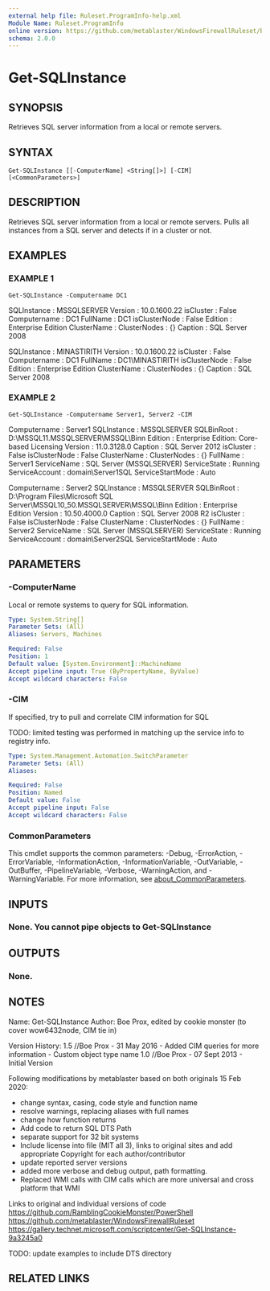 ```yaml
---
external help file: Ruleset.ProgramInfo-help.xml
Module Name: Ruleset.ProgramInfo
online version: https://github.com/metablaster/WindowsFirewallRuleset/blob/master/Modules/Ruleset.ProgramInfo/Help/en-US/Get-SQLInstance.md
schema: 2.0.0
---
```


# Get-SQLInstance

## SYNOPSIS

Retrieves SQL server information from a local or remote servers.

## SYNTAX

```none
Get-SQLInstance [[-ComputerName] <String[]>] [-CIM] [<CommonParameters>]
```

## DESCRIPTION

Retrieves SQL server information from a local or remote servers.
Pulls all
instances from a SQL server and detects if in a cluster or not.

## EXAMPLES

### EXAMPLE 1

```none
Get-SQLInstance -Computername DC1
```

SQLInstance   : MSSQLSERVER
Version       : 10.0.1600.22
isCluster     : False
Computername  : DC1
FullName      : DC1
isClusterNode : False
Edition       : Enterprise Edition
ClusterName   :
ClusterNodes  : {}
Caption       : SQL Server 2008

SQLInstance   : MINASTIRITH
Version       : 10.0.1600.22
isCluster     : False
Computername  : DC1
FullName      : DC1\MINASTIRITH
isClusterNode : False
Edition       : Enterprise Edition
ClusterName   :
ClusterNodes  : {}
Caption       : SQL Server 2008

### EXAMPLE 2

```none
Get-SQLInstance -Computername Server1, Server2 -CIM
```

Computername     : Server1
SQLInstance      : MSSQLSERVER
SQLBinRoot       : D:\MSSQL11.MSSQLSERVER\MSSQL\Binn
Edition          : Enterprise Edition: Core-based Licensing
Version          : 11.0.3128.0
Caption          : SQL Server 2012
isCluster        : False
isClusterNode    : False
ClusterName      :
ClusterNodes     : {}
FullName         : Server1
ServiceName      : SQL Server (MSSQLSERVER)
ServiceState     : Running
ServiceAccount   : domain\Server1SQL
ServiceStartMode : Auto

Computername     : Server2
SQLInstance      : MSSQLSERVER
SQLBinRoot       : D:\Program Files\Microsoft SQL Server\MSSQL10_50.MSSQLSERVER\MSSQL\Binn
Edition          : Enterprise Edition
Version          : 10.50.4000.0
Caption          : SQL Server 2008 R2
isCluster        : False
isClusterNode    : False
ClusterName      :
ClusterNodes     : {}
FullName         : Server2
ServiceName      : SQL Server (MSSQLSERVER)
ServiceState     : Running
ServiceAccount   : domain\Server2SQL
ServiceStartMode : Auto

## PARAMETERS

### -ComputerName

Local or remote systems to query for SQL information.

```yaml
Type: System.String[]
Parameter Sets: (All)
Aliases: Servers, Machines

Required: False
Position: 1
Default value: [System.Environment]::MachineName
Accept pipeline input: True (ByPropertyName, ByValue)
Accept wildcard characters: False
```

### -CIM

If specified, try to pull and correlate CIM information for SQL

TODO: limited testing was performed in matching up the service info to registry info.

```yaml
Type: System.Management.Automation.SwitchParameter
Parameter Sets: (All)
Aliases:

Required: False
Position: Named
Default value: False
Accept pipeline input: False
Accept wildcard characters: False
```

### CommonParameters

This cmdlet supports the common parameters: -Debug, -ErrorAction, -ErrorVariable, -InformationAction, -InformationVariable, -OutVariable, -OutBuffer, -PipelineVariable, -Verbose, -WarningAction, and -WarningVariable. For more information, see [about_CommonParameters](http://go.microsoft.com/fwlink/?LinkID=113216).

## INPUTS

### None. You cannot pipe objects to Get-SQLInstance

## OUTPUTS

### None.

## NOTES

Name: Get-SQLInstance
Author: Boe Prox, edited by cookie monster (to cover wow6432node, CIM tie in)

Version History:
1.5 //Boe Prox - 31 May 2016
	- Added CIM queries for more information
	- Custom object type name
1.0 //Boe Prox -  07 Sept 2013
	- Initial Version

Following modifications by metablaster based on both originals 15 Feb 2020:
- change syntax, casing, code style and function name
- resolve warnings, replacing aliases with full names
- change how function returns
- Add code to return SQL DTS Path
- separate support for 32 bit systems
- Include license into file (MIT all 3), links to original sites and add appropriate Copyright for each author/contributor
- update reported server versions
- added more verbose and debug output, path formatting.
- Replaced WMI calls with CIM calls which are more universal and cross platform that WMI

Links to original and individual versions of code
https://github.com/RamblingCookieMonster/PowerShell
https://github.com/metablaster/WindowsFirewallRuleset
https://gallery.technet.microsoft.com/scriptcenter/Get-SQLInstance-9a3245a0

TODO: update examples to include DTS directory

## RELATED LINKS
